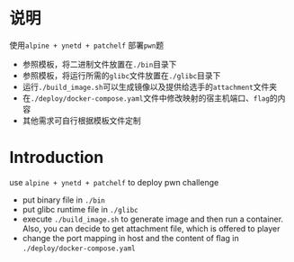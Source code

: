 # 说明

使用`alpine + ynetd + patchelf` 部署`pwn`题

- 参照模板，将二进制文件放置在`./bin`目录下
- 参照模板，将运行所需的`glibc`文件放置在`./glibc`目录下
- 运行`./build_image.sh`可以生成镜像以及提供给选手的`attachment`文件夹
- 在`./deploy/docker-compose.yaml`文件中修改映射的宿主机端口、`flag`的内容
- 其他需求可自行根据模板文件定制

# Introduction

use `alpine + ynetd + patchelf` to deploy pwn challenge

- put binary file in `./bin`
- put glibc runtime file in `./glibc`
- execute `./build_image.sh` to generate image and then run a container. Also, you can decide to get attachment file, which is offered to player 
- change the port mapping in host and the content of flag in `./deploy/docker-compose.yaml`

